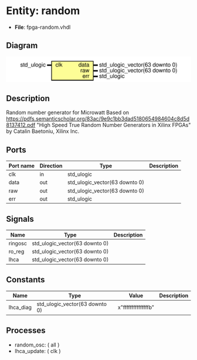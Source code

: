 # Entity: random

- **File**: fpga-random.vhdl
## Diagram

![Diagram](fpga-random.svg "Diagram")
## Description

 Random number generator for Microwatt
 Based on https://pdfs.semanticscholar.org/83ac/9e9c1bb3dad5180654984604c8d5d8137412.pdf
 "High Speed True Random Number Generators in Xilinx FPGAs"
 by Catalin Baetoniu, Xilinx Inc.
## Ports

| Port name | Direction | Type                           | Description |
| --------- | --------- | ------------------------------ | ----------- |
| clk       | in        | std_ulogic                     |             |
| data      | out       | std_ulogic_vector(63 downto 0) |             |
| raw       | out       | std_ulogic_vector(63 downto 0) |             |
| err       | out       | std_ulogic                     |             |
## Signals

| Name    | Type                           | Description |
| ------- | ------------------------------ | ----------- |
| ringosc | std_ulogic_vector(63 downto 0) |             |
| ro_reg  | std_ulogic_vector(63 downto 0) |             |
| lhca    | std_ulogic_vector(63 downto 0) |             |
## Constants

| Name      | Type                           | Value                | Description |
| --------- | ------------------------------ | -------------------- | ----------- |
| lhca_diag | std_ulogic_vector(63 downto 0) |  x"fffffffffffffffb" |             |
## Processes
- random_osc: ( all )
- lhca_update: ( clk )
